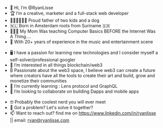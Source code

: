 - 👋 Hi, I’m @RyanLisse 
- 🏆 I’m a creative, marketer and a full-stack web developer
- 👨🏾‍🦱👩🏾🐶 Proud father of two kids and a dog
- 🇳🇱 Born in Amsterdam roots from Suriname 🇸🇷
- 👩🏾‍🦱 My Mom Was teaching Computer Basics BEFORE the Internet Was A Thing....
- 🎹 With 20+ years of experience in the music and entertainment scene
<br><br>
- 🖥 I have a passion for learning new technologies and I consider myself a self-solver/professional googler
- 👀 I’m interested in all things blockchain/web3
- &#8383; Passionate about the web3 space, I believe web3 can create a future where creators have all the tools to create their art and build, grow and monetize their communities
- 🌱 I’m currently learning : Lens protocol and GraphQL
- 💞️ I’m looking to collaborate on building Dapps and mobile apps
<br><br>
- 🤓 Probably the coolest nerd you will ever meet
- 🤯 Got a problem? Let's solve it together? 
- 📫 Want to reach out? find me on https://www.linkedin.com/in/ryanlisse || email: ryan@ryanlisse.com







<!---
RyanLisse/RyanLisse is a ✨ special ✨ repository because its `README.md` (this file) appears on your GitHub profile.
You can click the Preview link to take a look at your changes.
--->

